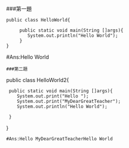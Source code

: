 ###第一題
```
public class HelloWorld{

     public static void main(String []args){
        System.out.println("Hello World");
     }
}
```
#Ans:Hello World
```
###第二題
```
public class HelloWorld2{

     public static void main(String []args){
        System.out.print("Hello ");
		System.out.print("MyDearGreatTeacher");
		System.out.println("Hello World");
		
     }
}
```
#Ans:Hello MyDearGreatTeacherHello World








